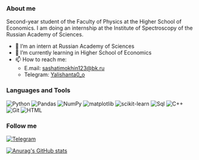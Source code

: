 ### About me
Second-year student of the Faculty of Physics at the Higher School of Economics. I am doing an internship at the Institute of Spectroscopy of the Russian Academy of Sciences.

- 🔭 I’m an intern at Russian Academy of Sciences
- 🌱 I’m currently learning in Higher School of Economics
- 📫 How to reach me:
  - E.mail: sashatimokhin123@bk.ru
  - Telegram: [Yalishanta0_o](https://t.me/Yalishanta0_o)

                     

### Languages and Tools

![Python](https://img.shields.io/badge/-Python-000000?style=for-the-badge&logo=Python&logoColor=ADFF2F)
![Pandas](https://img.shields.io/badge/-Pandas-000000?style=for-the-badge&logo=Pandas&logoColor=4682B4)
![NumPy](https://img.shields.io/badge/-NumPy-000000?style=for-the-badge&logo=NumPy&logoColor=1E90FF)
![matplotlib](https://img.shields.io/badge/-matplotlib-000000?style=for-the-badge&logo=matplotlib&logoColor=20B2AA)
![scikit-learn](https://img.shields.io/badge/-scikit-learn-000000?style=for-the-badge&logo=scikit-learn&logoColor=20B2AA)
![Sql](https://img.shields.io/badge/-Sql-000000?style=for-the-badge&logo=mysql&logoColor=00BFFF)
![C++](https://img.shields.io/badge/-C++-000000?style=for-the-badge&logo=c&logoColor=20B2AA)
![Git](https://img.shields.io/badge/-Git-000000?style=for-the-badge&logo=Git&logoColor=8B0000)
![HTML](https://img.shields.io/badge/-HTML-000000?style=for-the-badge&logo=html&logoColor=8B0000)

### Follow me

[![Telegram](https://img.shields.io/badge/-Telegram-000000?style=for-the-badge&logo=Telegram&logoColor=8B0000)](https://t.me/Yalishanta0_o)

[![Anurag's GitHub stats](https://github-readme-stats.vercel.app/api?username=Yalishanta&hide=contribs&count_private=true&show_icons=true&theme=swift&show_icons=true)](https://github.com/Yalishanta/github-readme-stats)
